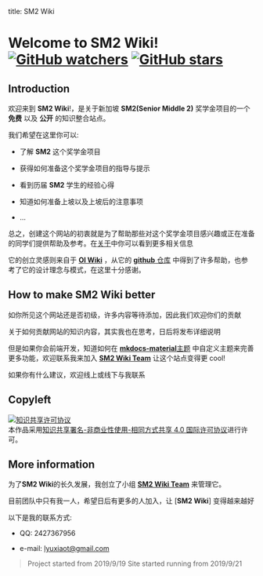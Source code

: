 title: SM2 Wiki

# Welcome to **SM2 Wiki**!  [![GitHub watchers](https://img.shields.io/github/watchers/SM2-wiki/SM2-wiki.svg?style=social&label=Watch)](https://github.com/SM2-wiki/SM2-wiki)  [![GitHub stars](https://img.shields.io/github/stars/SM2-wiki/SM2-wiki.svg?style=social&label=Stars)](https://github.com/SM2-wiki/SM2-wiki) 

## Introduction

欢迎来到 **SM2 Wiki**!，是关于新加坡 **SM2(Senior Middle 2)** 奖学金项目的一个 **免费** 以及 **公开** 的知识整合站点。

我们希望在这里你可以:

- 了解 **SM2** 这个奖学金项目

- 获得如何准备这个奖学金项目的指导与提示

- 看到历届 **SM2** 学生的经验心得

- 知道如何准备上坡以及上坡后的注意事项

- ...

总之，创建这个网站的初衷就是为了帮助那些对这个奖学金项目感兴趣或正在准备的同学们提供帮助及参考。在[关于](https://sm2-wiki.github.io/SM2-wiki/intro/about/)中你可以看到更多相关信息

它的创立灵感则来自于 **[OI Wiki](https://oi-wiki.org/)** ，从它的 [**github** 仓库](https://github.com/OI-wiki/OI-wiki/) 中得到了许多帮助，也参考了它的设计理念与模式，在这里十分感谢。

## How to make SM2 Wiki better

如你所见这个网站还是否初级，许多内容等待添加，因此我们欢迎你们的贡献

关于如何贡献网站的知识内容，其实我也在思考，日后将发布详细说明

但是如果你会前端开发，知道如何在 [**mkdocs-material**主题](https://s0squidfunk0github0io.icopy.site/mkdocs-material/) 中自定义主题来完善更多功能，欢迎联系我来加入 [**SM2 Wiki Team**](https://github.com/SM2-wiki) 让这个站点变得更 cool!

如果你有什么建议，欢迎线上或线下与我联系

## Copyleft

<a rel="license" href="http://creativecommons.org/licenses/by-nc-sa/4.0/"><img alt="知识共享许可协议" style="border-width:0" src="https://i.creativecommons.org/l/by-nc-sa/4.0/88x31.png" /></a><br />本作品采用<a rel="license" href="http://creativecommons.org/licenses/by-nc-sa/4.0/">知识共享署名-非商业性使用-相同方式共享 4.0 国际许可协议</a>进行许可。

## More information

为了**SM2 Wiki**的长久发展，我创立了小组 [**SM2 Wiki Team**](https://github.com/SM2-wiki) 来管理它。

目前团队中只有我一人，希望日后有更多的人加入，让 [**SM2 Wiki**] 变得越来越好

以下是我的联系方式:

- QQ: 2427367956

- e-mail: lyuxiaot@gmail.com



> Project started from 2019/9/19
> Site started running from 2019/9/21
